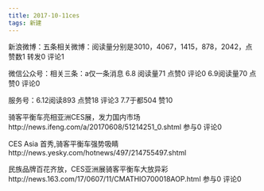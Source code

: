 ```yaml
---
title: 2017-10-11ces 
tags: 新建
---
```

新浪微博：五条相关微博：阅读量分别是3010，4067，1415，878，2042，点赞数1 转发0 评论1

微信公众号：相关三条：a仅一条消息
6.8 阅读量71 点赞0 评论0
6.9阅读量70 点赞0 评论0

服务号：6.12阅读893 点赞18 评论3
7.7于都504 赞10

骑客平衡车亮相亚洲CES展，发力国内市场http://news.ifeng.com/a/20170608/51214251_0.shtml  参与0 评论0

CES Asia 首秀,骑客平衡车强势吸睛http://news.yesky.com/hotnews/497/214755497.shtml 

民族品牌百花齐放，CES亚洲展骑客平衡车大放异彩http://news.163.com/17/0607/11/CMATHIO700018AOP.html 参与0 评论0